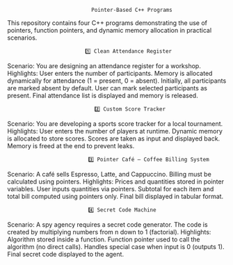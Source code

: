                                Pointer-Based C++ Programs

This repository contains four C++ programs demonstrating the use of pointers, function pointers, and dynamic memory allocation in practical scenarios.

                             1️⃣ Clean Attendance Register
Scenario:
You are designing an attendance register for a workshop.
Highlights:
User enters the number of participants.
Memory is allocated dynamically for attendance (1 = present, 0 = absent).
Initially, all participants are marked absent by default.
User can mark selected participants as present.
Final attendance list is displayed and memory is released.


                                2️⃣ Custom Score Tracker
Scenario:
You are developing a sports score tracker for a local tournament.
Highlights:
User enters the number of players at runtime.
Dynamic memory is allocated to store scores.
Scores are taken as input and displayed back.
Memory is freed at the end to prevent leaks.


                              3️⃣ Pointer Café – Coffee Billing System

Scenario:
A café sells Espresso, Latte, and Cappuccino. Billing must be calculated using pointers.
Highlights:
Prices and quantities stored in pointer variables.
User inputs quantities via pointers.
Subtotal for each item and total bill computed using pointers only.
Final bill displayed in tabular format.

 
                              4️⃣ Secret Code Machine

Scenario:
A spy agency requires a secret code generator. The code is created by multiplying numbers from n down to 1 (factorial).
Highlights:
Algorithm stored inside a function.
Function pointer used to call the algorithm (no direct calls).
Handles special case when input is 0 (outputs 1).
Final secret code displayed to the agent.
